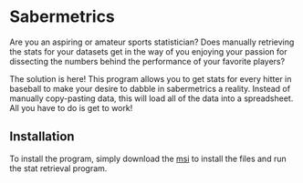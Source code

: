 # Sabermetrics

Are you an aspiring or amateur sports statistician? Does manually retrieving the stats for your datasets get in the way of you enjoying your passion for dissecting the numbers behind the performance of your favorite players?

The solution is here! This program allows you to get stats for every hitter in baseball to make your desire to dabble in sabermetrics a reality. Instead of manually copy-pasting data, this will load all of the data into a spreadsheet. All you have to do is get to work!

## Installation

To install the program, simply download the [msi](https://github.com/tallquist10/Sabermetrics/releases/download/1.0.1/BaseballSabermetrics.msi) to install the files and run the stat retrieval program.
